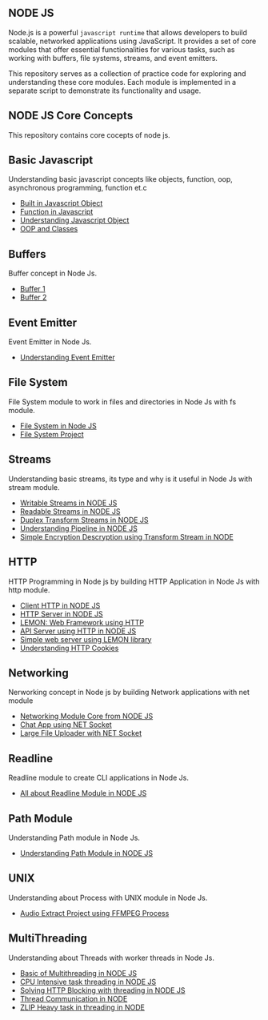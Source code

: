 ## NODE JS

Node.js is a powerful `javascript runtime` that allows developers to build scalable, networked applications using JavaScript. It provides a set of core modules that offer essential functionalities for various tasks, such as working with buffers, file systems, streams, and event emitters.

This repository serves as a collection of practice code for exploring and understanding these core modules. Each module is implemented in a separate script to demonstrate its functionality and usage.

## NODE JS Core Concepts

This repository contains core cocepts of node js.

## Basic Javascript

Understanding basic javascript concepts like objects, function, oop, asynchronous programming, function et.c

- [Built in Javascript Object](./Javascript%20Programming/Builtin%20Object/)
- [Function in Javascript](./Javascript%20Programming/Function/)
- [Understanding Javascript Object](./Javascript%20Programming/Objects/)
- [OOP and Classes](./Javascript%20Programming/OOP%20and%20Classes/)

## Buffers

Buffer concept in Node Js.

- [Buffer 1](./Buffers/buffer.js)
- [Buffer 2](./Buffers/bufferFromRaw.js)

## Event Emitter

Event Emitter in Node Js.

- [Understanding Event Emitter](./Event%20Emitter/eventEmit.js)

## File System

File System module to work in files and directories in Node Js with fs module.

- [File System in Node JS](./File%20System/From%20Docs/)
- [File System Project](./File%20System/project1/)

## Streams

Understanding basic streams, its type and why is it useful in Node Js with stream module.

- [Writable Streams in NODE JS](./Streams/writable_streams/)
- [Readable Streams in NODE JS](./Streams/readable_streams/)
- [Duplex Transform Streams in NODE JS](./Streams/duplex_transform_streams/)
- [Understanding Pipeline in NODE JS](./Streams/Piping/)
- [Simple Encryption Descryption using Transform Stream in NODE](./Streams/project1/)

## HTTP

HTTP Programming in Node js by building HTTP Application in Node Js with http module.

- [Client HTTP in NODE JS](./HTTP/client.js)
- [HTTP Server in NODE JS](./HTTP/server.js)
- [LEMON: Web Framework using HTTP](./HTTP/Lemon/)
- [API Server using HTTP in NODE JS](./HTTP/API/)
- [Simple web server using LEMON library](./HTTP/web-server/)
- [Understanding HTTP Cookies](./HTTP/HTTP%20cookies/)

## Networking

Nerworking concept in Node js by building Network applications with net module

- [Networking Module Core from NODE JS](./Networking/net%20module/)
- [Chat App using NET Socket](./Networking/project1/)
- [Large File Uploader with NET Socket](./Networking/project2/)

## Readline

Readline module to create CLI applications in Node Js.

- [All about Readline Module in NODE JS](./ReadLine/)

## Path Module

Understanding Path module in Node Js.

- [Understanding Path Module in NODE JS](./Path/path.js)

## UNIX

Understanding about Process with UNIX module in Node Js.

- [Audio Extract Project using FFMPEG Process](./UNIX/Project1/)

## MultiThreading

Understanding about Threads with worker threads in Node Js.

- [Basic of Multithreading in NODE JS](./Multithreading/basic/)
- [CPU Intensive task threading in NODE JS](./Multithreading/CPU%20Intensive/)
- [Solving HTTP Blocking with threading in NODE JS](./Multithreading/HTTP%20blocking/)
- [Thread Communication in NODE](./Multithreading/thread%20communication/)
- [ZLIP Heavy task in threading in NODE](./Multithreading/Zlib%20Heavy/)

